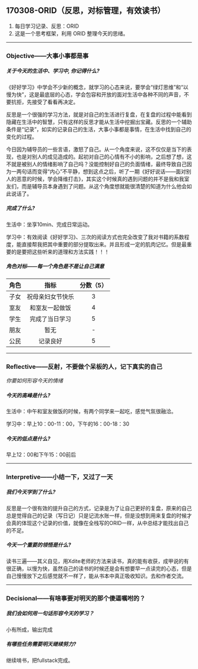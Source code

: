 ## 170308-ORID（反思，对标管理，有效读书）

1. 每日学习记录、反思：ORID
2. 这是一个思考框架，利用 ORID 整理今天的思绪。

------

### Objective——大事小事都是事

##### 关于今天的生活中、学习中, 你记得什么?

《好好学习》中学会不少新的概念，就学习的心态来说，要学会“绿灯思维”和“以慢为快”，这是最底层的心态，学会包容和开放的面对生活中各种不同的声音，不要抗拒，先接受了看看再决定。

反思是一个很强的学习方法，就是对自己的生活进行复盘，在复盘的过程中能看到隐藏在生活中的智慧，只有这样的反思才能从生活中挖掘出宝藏。反思的一个辅助条件是“记录”，如实的记录自己的生活，大事小事都是事情，在生活中找到自己的变化的过程。

今日因为辅导员的一些言语，激怒了自己。从一个角度来说，这不仅仅是当下的表现，也是对别人的成见造成的。起初对自己的心情有不小的影响，之后想了想，这不就是被别人的情绪影响了自己吗？没能控制好自己的负面情绪，最终导致自己因为一两句话而变得“内心”不平静，想到这点之后，听了一期《好好说话——面对别人的恶意的时候，学会降维打击》，其实这个时候真的遇到问题的并不是我和我室友们，而是辅导员本身遇到了问题。从这个角度想就能很清楚的知道为什么他会如此说话了。

##### 完成了什么?

生活中：坐享10min、完成日常运动。

学习中：有效阅读《好好学习》、三次的阅读方式也完全改变了我对书籍的系数程度，能直接帮我把其中重要的部分提取出来。并且形成一定的肌肉记忆。但是最重要的是要把这些听来的道理和方法实践！！！

##### 角色对标——每一个角色是不是让自己满意

|  角色  |    指标    | 分数（5） |
| :--: | :------: | :---: |
|  子女  | 祝母亲妇女节快乐 |   3   |
|  室友  | 和室友一起做饭  |   4   |
|  学生  | 完成了当日学习  |   5   |
|  朋友  |    暂无    |   -   |
|  公民  |   记录良好   |   5   |

------

### Reflective——反射，不要做个呆板的人，记下真实的自己

*你要如何形容今天的情绪*

##### 今天的高峰是什么?

生活中：中午和室友做饭的时候，有两个同学来一起吃，感觉气氛很融洽。

学习中：早上10：00-11：00，下午的16：00-18：30

##### 今天的低点是什么?

早上12：00和下午15：00前后

------

### Interpretive——小结一下，又过了一天

##### 我们今天学到了什么?

反思是一个很有效的提升自己的方式，记录是为了让自己更好的复盘，原来的自己总是觉得自己的记录（写日记）只是记流水账一样，但是没想到用来复盘的时候才会真的体现这个记录的价值，就像在全栈写的ORID一样，从中总结才能找出自己的不足。

##### 今天一个重要的领悟是什么?

读书三遍——其义自见，用Xdite老师的方法来读书，真的能有收获，成甲说的有很正确，以慢为快，虽然自己的读书的时候还是会有想要早一点读完的心态，但是自己慢慢放下之后感觉就不一样了，能从书本中真正吸收知识。去和作者交流。

------

### Decisional——有啥事要对明天的那个傻逼嘱咐的？

##### 我们会如何用一句话形容今天的学习？

小有所成，输出完成

##### 有哪些任务需要明天继续努力?

继续啃书，把fullstack完成。